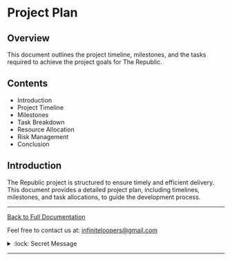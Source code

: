 # Project Plan

## Overview

This document outlines the project timeline, milestones, and the tasks required to achieve the project goals for The Republic.

## Contents

- Introduction
- Project Timeline
- Milestones
- Task Breakdown
- Resource Allocation
- Risk Management
- Conclusion

## Introduction

The Republic project is structured to ensure timely and efficient delivery. This document provides a detailed project plan, including timelines, milestones, and task allocations, to guide the development process.

---

[Back to Full Documentation](./../README.md)

Feel free to contact us at: [infiniteloopers@gmail.com](mailto:infiniteloopers@gmail.com)

<details>
    <summary> :lock: Secret Message</summary>
    <br/>
    <p>Thank you for opening this, Have a great day! :smile:</p>
</details>

---